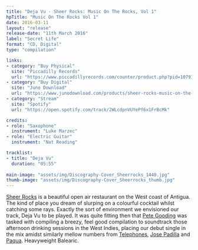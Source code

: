 ```yaml
---
title: "Deja Vu - Sheer Rocks: Music On The Rocks, Vol 1"
hpTitle: "Music On The Rocks Vol 1"
date: 2016-03-11
layout: "release"
release-date: "11th March 2016"
label: "Secret Life"
format: "CD, Digital"
type: "compilation"

links:
- category: "Buy Physical"
  site: "Piccadilly Records"
  url: "https://www.piccadillyrecords.com/counter/product.php?pid=107913"
- category: "Buy Digital"
  site: "Juno Download"
  url: "https://www.junodownload.com/products/sheer-rocks-music-on-the-rocks/3031419-02/"
- category: "Stream"
  site: "Spotify"
  url: "https://open.spotify.com/track/2WLcdpnVUYePf6x1FrBcMk"

credits:
- role: "Saxophone"
  instrument: "Luke Marzec"
- role: "Electric Guitar"
  instrument: "Nat Reading"

tracklist:
- title: "Deja Vu"
  duration: "05:55"
  
main-image: "assets/img/Discography-Cover_Sheerrocks_1440.jpg"
thumb-image: "assets/img/Discography-Cover_Sheerrocks_thumb.jpg"
---
```


[Sheer Rocks](http://www.sheer-rocks.com/) is a beautiful open air restaurant on the West coast of Antigua. The kind of place you dream of slurping on a colourful cocktail whilst catching some rays. Exactly the sort of environment we envisioned our track, Deja Vu to be played. It was quite fitting then that [Pete Gooding](https://www.residentadvisor.net/dj/petegooding) was tasked with compiling a breezy, feel good compilation to soundtrack those afternoon drinking sessions in the West Indies, placing our debut single in the mix amidst similarly mellow numbers from [Telephones](https://soundcloud.com/telephones), [Jose Padilla](https://en.wikipedia.org/wiki/Jos%C3%A9_Padilla_(DJ)) and [Paqua](https://www.residentadvisor.net/dj/paqua). Heavyweight Balearic.